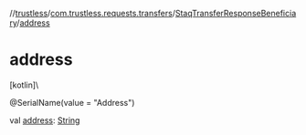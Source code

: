 //[trustless](../../../index.md)/[com.trustless.requests.transfers](../index.md)/[StaqTransferResponseBeneficiary](index.md)/[address](address.md)

# address

[kotlin]\

@SerialName(value = &quot;Address&quot;)

val [address](address.md): [String](https://kotlinlang.org/api/latest/jvm/stdlib/kotlin/-string/index.html)
